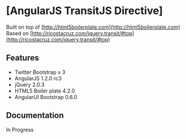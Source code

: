 # [AngularJS TransitJS Directive]

Built on top of [http://html5boilerplate.com](http://html5boilerplate.com)
Based on [http://ricostacruz.com/jquery.transit/#top](http://ricostacruz.com/jquery.transit/#top)

## Features

* Twitter Bootstrap v 3 
* AngularJS 1.2.0 rc3
* jQuery 2.0.3
* HTML5 Boiler plate 4.2.0
* AngularUI Bootstrap 0.6.0


## Documentation

In Progress

